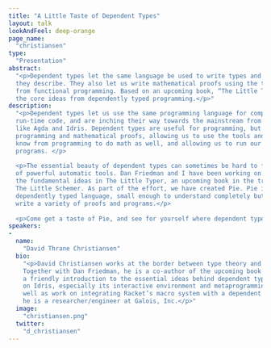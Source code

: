 ```yaml
---
title: "A Little Taste of Dependent Types"
layout: talk
lookAndFeel: deep-orange
page_name:
  "christiansen"
type:
  "Presentation"
abstract:
  "<p>Dependent types let the same language be used to write types and the programs 
  they describe. They also let us write mathematical proofs using the tools we know 
  from functional programming. Based on an upcoming book, “The Little Typer”, I’ll show 
  the core ideas from dependently typed programming.</p>"
description:
  "<p>Dependent types let us use the same programming language for compile-time and 
  run-time code, and are inching their way towards the mainstream from research languages 
  like Agda and Idris. Dependent types are useful for programming, but they also unite 
  programming and mathematical proofs, allowing us to use the tools and techniques we 
  know from programming to do math as well, and allowing us to run our proofs as 
  programs. </p>
  
  <p>The essential beauty of dependent types can sometimes be hard to find under layers 
  of powerful automatic tools. Dan Friedman and I have been working on a presentation of 
  the fundamental ideas in The Little Typer, an upcoming book in the tradition of 
  The Little Schemer. As part of the effort, we have created Pie. Pie is a little 
  dependently typed language, small enough to understand completely but big enough to 
  write a variety of proofs and programs.</p>
  
  <p>Come get a taste of Pie, and see for yourself where dependent types can take us. </p>"
speakers:
-
  name:
    "David Thrane Christiansen"
  bio:
    "<p>David Christiansen works at the border between type theory and type practice. 
    Together with Dan Friedman, he is a co-author of the upcoming book The Little Typer, 
    a friendly introduction to the essential ideas behind dependent types. He has done work 
    on Idris, especially its interactive environment and metaprogramming facilities, as 
    well as work on integrating Racket’s macro system with a dependent type theory. Now, 
    he is a researcher/engineer at Galois, Inc.</p>"
  image:
    "christiansen.png"
  twitter:
    "d_christiansen"
---
```

